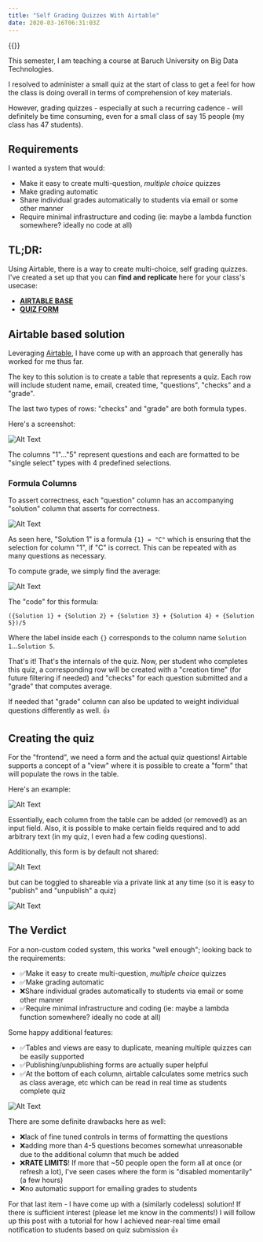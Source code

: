 ```yaml
---
title: "Self Grading Quizzes With Airtable"
date: 2020-03-16T06:31:03Z
---
```


{{<toc>}}

This semester, I am teaching a course at Baruch University on Big Data Technologies. 

I resolved to administer a small quiz at the start of class to get a feel for how the class is doing overall in terms of comprehension of key materials. 

However, grading quizzes - especially at such a recurring cadence - will definitely be time consuming, even for a small class of say 15 people (my class has 47 students).

## Requirements

I wanted a system that would:

* Make it easy to create multi-question, *multiple choice* quizzes
* Make grading automatic
* Share individual grades automatically to students via email or some other manner
* Require minimal infrastructure and coding (ie: maybe a lambda function somewhere? ideally no code at all)

## TL;DR:

Using Airtable, there is a way to create multi-choice, self grading quizzes. I've created a set up that you can **find and replicate** here for your class's usecase:

* **[AIRTABLE BASE](https://airtable.com/shriZOQyCUScx3zCc)**
* **[QUIZ FORM](https://airtable.com/shr2hBhcm33iRV5jK)**

## Airtable based solution

Leveraging [Airtable](https://airtable.com/), I have come up with an approach that generally has worked for me thus far.

The key to this solution is to create a table that represents a quiz. Each row will include student name, email, created time, "questions", "checks" and a "grade".

The last two types of rows: "checks" and "grade" are both formula types.

Here's a screenshot:

![Alt Text](https://dev-to-uploads.s3.amazonaws.com/i/0i10457qg9scp4dj756k.png)

The columns "1"..."5" represent questions and each are formatted to be "single select" types with 4 predefined selections.

### Formula Columns

To assert correctness, each "question" column has an accompanying "solution" column that asserts for correctness. 

![Alt Text](https://dev-to-uploads.s3.amazonaws.com/i/8nopme8drybkye5vibnq.png)

As seen here, "Solution 1" is a formula `{1} = "C"` which is ensuring that the selection for column "1", if "C" is correct. This can be repeated with as many questions as necessary.

To compute grade, we simply find the average:

![Alt Text](https://dev-to-uploads.s3.amazonaws.com/i/hynfw25jjyci1swotdy5.png)

The "code" for this formula:

```
({Solution 1} + {Solution 2} + {Solution 3} + {Solution 4} + {Solution 5})/5
```

Where the label inside each `{}` corresponds to the column name `Solution 1`...`Solution 5`.

That's it! That's the internals of the quiz. Now, per student who completes this quiz, a corresponding row will be created with a "creation time" (for future filtering if needed) and "checks" for each question submitted and a "grade" that computes average.

If needed that "grade" column can also be updated to weight individual questions differently as well. 👍

## Creating the quiz

For the "frontend", we need a form and the actual quiz questions! Airtable supports a concept of a "view" where it is possible to create a "form" that will populate the rows in the table.

Here's an example:

![Alt Text](https://dev-to-uploads.s3.amazonaws.com/i/mbazzoh4y7bdcja75epp.png)

Essentially, each column from the table can be added (or removed!) as an input field. Also, it is possible to make certain fields required and to add arbitrary text (in my quiz, I even had a few coding questions). 

Additionally, this form is by default not shared:

![Alt Text](https://dev-to-uploads.s3.amazonaws.com/i/aqczrffb7hkpr7q3yvfk.png)

but can be toggled to shareable via a private link at any time (so it is easy to "publish" and "unpublish" a quiz)

![Alt Text](https://dev-to-uploads.s3.amazonaws.com/i/9mwb6oin87i21ol8jcxp.png)

## The Verdict

For a non-custom coded system, this works "well enough"; looking back to the requirements:

* ✅Make it easy to create multi-question, *multiple choice* quizzes
* ✅Make grading automatic
* ❌Share individual grades automatically to students via email or some other manner
* ✅Require minimal infrastructure and coding (ie: maybe a lambda function somewhere? ideally no code at all)

Some happy additional features:

* ✅Tables and views are easy to duplicate, meaning multiple quizzes can be easily supported
* ✅Publishing/unpublishing forms are actually super helpful
* ✅At the bottom of each column, airtable calculates some metrics such as class average, etc which can be read in real time as students complete quiz

![Alt Text](https://dev-to-uploads.s3.amazonaws.com/i/f7eu9t5borc7108f243x.png)

There are some definite drawbacks here as well:

* ❌lack of fine tuned controls in terms of formatting the questions 
* ❌adding more than 4-5 questions becomes somewhat unreasonable due to the additional column that much be added
* ❌**RATE LIMITS**! If more that ~50 people open the form all at once (or refresh a lot), I've seen cases where the form is "disabled momentarily" (a few hours)
* ❌no automatic support for emailing grades to students


For that last item - I have come up with a (similarly codeless) solution! If there is sufficient interest (please let me know in the comments!) I will follow up this post with a tutorial for how I achieved near-real time email notification to students based on quiz submission 👍